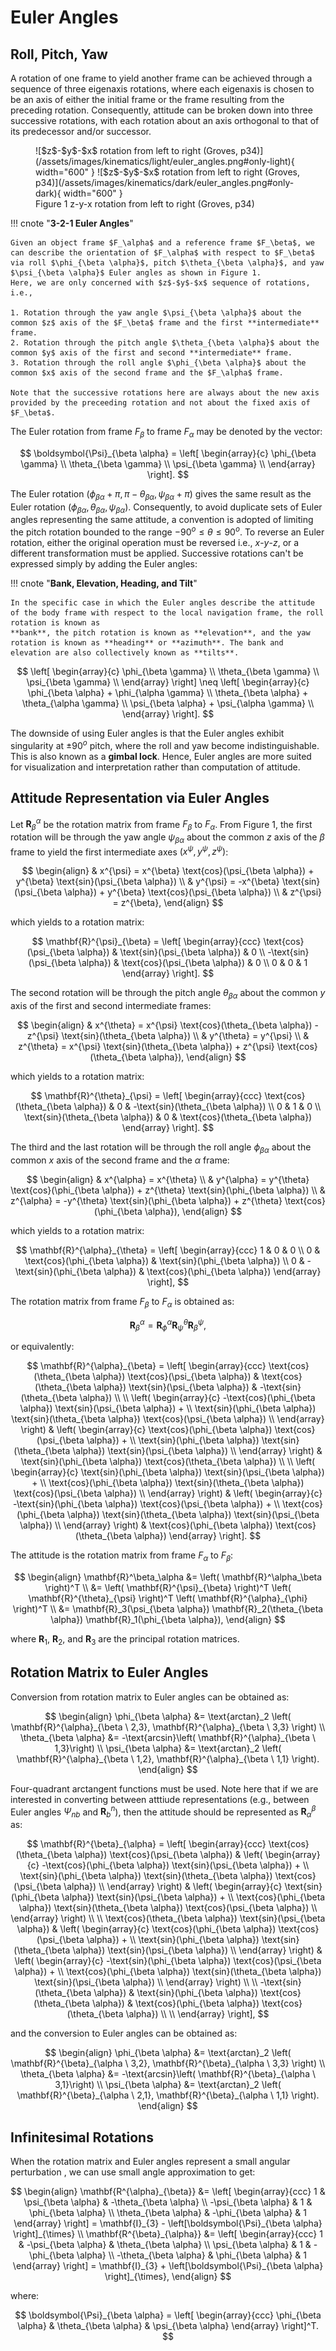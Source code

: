 # Euler Angles

## Roll, Pitch, Yaw

A rotation of one frame to yield another frame can be achieved through a sequence of three eigenaxis rotations,
where each eigenaxis is chosen to be an axis of either the initial frame or the frame resulting from the preceding rotation.
Consequently, attitude can be broken down into three successive rotations, with each rotation about an axis orthogonal to that of its predecessor and/or successor.

<figure markdown>
  ![$z$-$y$-$x$ rotation from left to right (Groves, p34)](/assets/images/kinematics/light/euler_angles.png#only-light){ width="600" }
  ![$z$-$y$-$x$ rotation from left to right (Groves, p34)](/assets/images/kinematics/dark/euler_angles.png#only-dark){ width="600" }
  <figcaption>Figure 1 z-y-x rotation from left to right (Groves, p34)</figcaption>
</figure>

!!! cnote "**3-2-1 Euler Angles**"

    Given an object frame $F_\alpha$ and a reference frame $F_\beta$, we can describe the orientation of $F_\alpha$ with respect to $F_\beta$ via roll $\phi_{\beta \alpha}$, pitch $\theta_{\beta \alpha}$, and yaw $\psi_{\beta \alpha}$ Euler angles as shown in Figure 1.
    Here, we are only concerned with $z$-$y$-$x$ sequence of rotations, i.e.,

    1. Rotation through the yaw angle $\psi_{\beta \alpha}$ about the common $z$ axis of the $F_\beta$ frame and the first **intermediate** frame.
    2. Rotation through the pitch angle $\theta_{\beta \alpha}$ about the common $y$ axis of the first and second **intermediate** frame.
    3. Rotation through the roll angle $\phi_{\beta \alpha}$ about the common $x$ axis of the second frame and the $F_\alpha$ frame.
 
    Note that the successive rotations here are always about the new axis provided by the preceeding rotation and not about the fixed axis of $F_\beta$. 

The Euler rotation from frame $F_\beta$ to frame $F_\alpha$ may be denoted by the vector:

$$
\boldsymbol{\Psi}_{\beta \alpha} =
\left[
\begin{array}{c}
\phi_{\beta \gamma} \\
\theta_{\beta \gamma} \\
\psi_{\beta \gamma} \\
\end{array}
\right].
$$

The Euler rotation $(\phi_{\beta \alpha} + \pi, \pi - \theta_{\beta \alpha}, \psi_{\beta \alpha} + \pi)$ gives the same result as the Euler rotation $(\phi_{\beta \alpha}, \theta_{\beta \alpha}, \psi_{\beta \alpha})$.
Consequently, to avoid duplicate sets of Euler angles representing the same attitude, a convention is adopted of limiting the pitch rotation bounded to the range $-90^{o} \leq \theta \leq 90^{o}$.
To reverse an Euler rotation, either the original operation must be reversed i.e., $x$-$y$-$z$, or a different transformation must be applied. Successive rotations can't be
expressed simply by adding the Euler angles:

!!! cnote "**Bank, Elevation, Heading, and Tilt**"

    In the specific case in which the Euler angles describe the attitude of the body frame with respect to the local navigation frame, the roll rotation is known as 
    **bank**, the pitch rotation is known as **elevation**, and the yaw rotation is known as **heading** or **azimuth**. The bank and elevation are also collectively known as **tilts**.

$$
\left[
\begin{array}{c}
\phi_{\beta \gamma} \\
\theta_{\beta \gamma} \\
\psi_{\beta \gamma} \\
\end{array}
\right]
\neq
\left[
\begin{array}{c}
\phi_{\beta \alpha} + \phi_{\alpha \gamma} \\
\theta_{\beta \alpha} + \theta_{\alpha \gamma} \\
\psi_{\beta \alpha} + \psi_{\alpha \gamma} \\
\end{array}
\right].
$$

The downside of using Euler angles is that the Euler angles exhibit singularity at $\pm 90^{o}$ pitch, where the roll and yaw become indistinguishable. This is also known as a **gimbal lock**.
Hence, Euler angles are more suited for visualization and interpretation rather than computation of attitude.

## Attitude Representation via Euler Angles

Let $\mathbf{R}^{\alpha}_{\beta}$ be the rotation matrix from frame $F_\beta$ to $F_\alpha$. From Figure 1, the first rotation will be through the yaw angle $\psi_{\beta \alpha}$ about the common $z$ axis of the $\beta$ frame to yield the first intermediate axes $(x^\psi, y^\psi, z^\psi)$:

$$
\begin{align}
& x^{\psi} = x^{\beta} \text{cos}(\psi_{\beta \alpha}) + y^{\beta} \text{sin}(\psi_{\beta \alpha}) \\
& y^{\psi} = -x^{\beta} \text{sin}(\psi_{\beta \alpha}) + y^{\beta} \text{cos}(\psi_{\beta \alpha}) \\
& z^{\psi} = z^{\beta},
\end{align}
$$

which yields to a rotation matrix:

$$
\mathbf{R}^{\psi}_{\beta} =
\left[
\begin{array}{ccc}
\text{cos}(\psi_{\beta \alpha}) & \text{sin}(\psi_{\beta \alpha}) & 0 \\
-\text{sin}(\psi_{\beta \alpha}) & \text{cos}(\psi_{\beta \alpha}) & 0 \\
0 & 0 & 1
\end{array}
\right].
$$

The second rotation will be through the pitch angle $\theta_{\beta \alpha}$ about the common $y$ axis of the first and second intermediate frames:

$$
\begin{align}
& x^{\theta} = x^{\psi} \text{cos}(\theta_{\beta \alpha}) - z^{\psi} \text{sin}(\theta_{\beta \alpha}) \\
& y^{\theta} = y^{\psi} \\
& z^{\theta} = x^{\psi} \text{sin}(\theta_{\beta \alpha}) + z^{\psi} \text{cos}(\theta_{\beta \alpha}),
\end{align}
$$

which yields to a rotation matrix:

$$
\mathbf{R}^{\theta}_{\psi} =
\left[
\begin{array}{ccc}
\text{cos}(\theta_{\beta \alpha}) & 0 & -\text{sin}(\theta_{\beta \alpha}) \\
0 & 1 & 0 \\
\text{sin}(\theta_{\beta \alpha}) & 0 & \text{cos}(\theta_{\beta \alpha})
\end{array}
\right].
$$

The third and the last rotation will be through the roll angle $\phi_{\beta \alpha}$ about the common $x$ axis of the second frame and the $\alpha$ frame:

$$
\begin{align}
& x^{\alpha} = x^{\theta} \\
& y^{\alpha} = y^{\theta} \text{cos}(\phi_{\beta \alpha}) + z^{\theta} \text{sin}(\phi_{\beta \alpha}) \\
& z^{\alpha} = -y^{\theta} \text{sin}(\phi_{\beta \alpha}) + z^{\theta} \text{cos}(\phi_{\beta \alpha}),
\end{align}
$$

which yields to a rotation matrix:

$$
\mathbf{R}^{\alpha}_{\theta} =
\left[
\begin{array}{ccc}
1 & 0 & 0 \\
0 & \text{cos}(\phi_{\beta \alpha}) & \text{sin}(\phi_{\beta \alpha}) \\
0 & -\text{sin}(\phi_{\beta \alpha}) & \text{cos}(\phi_{\beta \alpha})
\end{array}
\right],
$$

The rotation matrix from frame $F_\beta$ to $F_\alpha$ is obtained as:

$$
\mathbf{R}^{\alpha}_{\beta} = \mathbf{R}^{\alpha}_{\phi} \mathbf{R}^{\theta}_{\psi} \mathbf{R}^{\psi}_{\beta},
$$

or equivalently:

$$
\mathbf{R}^{\alpha}_{\beta} =
\left[
\begin{array}{ccc}
\text{cos}(\theta_{\beta \alpha}) \text{cos}(\psi_{\beta \alpha}) & \text{cos}(\theta_{\beta \alpha}) \text{sin}(\psi_{\beta \alpha}) & -\text{sin}(\theta_{\beta \alpha}) \\ \\
\left(
\begin{array}{c}
-\text{cos}(\phi_{\beta \alpha}) \text{sin}(\psi_{\beta \alpha}) + \\
\text{sin}(\phi_{\beta \alpha}) \text{sin}(\theta_{\beta \alpha}) \text{cos}(\psi_{\beta \alpha}) \\
\end{array}
\right) &  
\left(
\begin{array}{c}
\text{cos}(\phi_{\beta \alpha}) \text{cos}(\psi_{\beta \alpha}) + \\
\text{sin}(\phi_{\beta \alpha}) \text{sin}(\theta_{\beta \alpha}) \text{sin}(\psi_{\beta \alpha}) \\
\end{array}
\right)
&  \text{sin}(\phi_{\beta \alpha}) \text{cos}(\theta_{\beta \alpha}) \\ \\
\left(
\begin{array}{c}
\text{sin}(\phi_{\beta \alpha}) \text{sin}(\psi_{\beta \alpha}) + \\
\text{cos}(\phi_{\beta \alpha}) \text{sin}(\theta_{\beta \alpha}) \text{cos}(\psi_{\beta \alpha}) \\
\end{array}
\right)
&
\left(
\begin{array}{c}
-\text{sin}(\phi_{\beta \alpha}) \text{cos}(\psi_{\beta \alpha}) + \\
\text{cos}(\phi_{\beta \alpha}) \text{sin}(\theta_{\beta \alpha}) \text{sin}(\psi_{\beta \alpha}) \\
\end{array}
\right)
& \text{cos}(\phi_{\beta \alpha}) \text{cos}(\theta_{\beta \alpha})
\end{array}
\right].
$$

The attitude is the rotation matrix from frame $F_\alpha$ to $F_\beta$:

$$
\begin{align}
\mathbf{R}^\beta_\alpha &= \left( \mathbf{R}^\alpha_\beta \right)^T \\
&= \left( \mathbf{R}^{\psi}_{\beta} \right)^T \left( \mathbf{R}^{\theta}_{\psi} \right)^T \left( \mathbf{R}^{\alpha}_{\phi} \right)^T \\
&= \mathbf{R}_3(\psi_{\beta \alpha}) \mathbf{R}_2(\theta_{\beta \alpha}) \mathbf{R}_1(\phi_{\beta \alpha}),
\end{align}
$$

where $\mathbf{R}_1$, $\mathbf{R}_2$, and $\mathbf{R}_3$ are the principal rotation matrices.

## Rotation Matrix to Euler Angles

Conversion from rotation matrix to Euler angles can be obtained as:

$$
\begin{align}
\phi_{\beta \alpha} &= \text{arctan}_2 \left( \mathbf{R}^{\alpha}_{\beta \ 2,3}, \mathbf{R}^{\alpha}_{\beta \ 3,3} \right) \\
\theta_{\beta \alpha} &= -\text{arcsin}\left( \mathbf{R}^{\alpha}_{\beta \ 1,3}\right) \\
\psi_{\beta \alpha} &= \text{arctan}_2 \left( \mathbf{R}^{\alpha}_{\beta \ 1,2}, \mathbf{R}^{\alpha}_{\beta \ 1,1} \right).
\end{align}
$$

Four-quadrant arctangent functions must be used. Note here that if we are interested in converting between atttiude representations 
(e.g., between Euler angles $\Psi_{nb}$ and $\mathbf{R}^n_{b}$), then the attitude should be represented as $\mathbf{R}^{\beta}_{\alpha}$ as:

$$
\mathbf{R}^{\beta}_{\alpha} = 
\left[
\begin{array}{ccc}
\text{cos}(\theta_{\beta \alpha}) \text{cos}(\psi_{\beta \alpha}) & 
\left(
\begin{array}{c}
-\text{cos}(\phi_{\beta \alpha}) \text{sin}(\psi_{\beta \alpha}) + \\
\text{sin}(\phi_{\beta \alpha}) \text{sin}(\theta_{\beta \alpha}) \text{cos}(\psi_{\beta \alpha}) \\
\end{array}
\right)
& 
\left(
\begin{array}{c}
\text{sin}(\phi_{\beta \alpha}) \text{sin}(\psi_{\beta \alpha}) + \\
\text{cos}(\phi_{\beta \alpha}) \text{sin}(\theta_{\beta \alpha}) \text{cos}(\psi_{\beta \alpha}) \\
\end{array}
\right)
\\ \\
\text{cos}(\theta_{\beta \alpha}) \text{sin}(\psi_{\beta \alpha}) & 
\left(
\begin{array}{c}
\text{cos}(\phi_{\beta \alpha}) \text{cos}(\psi_{\beta \alpha}) + \\
\text{sin}(\phi_{\beta \alpha}) \text{sin}(\theta_{\beta \alpha}) \text{sin}(\psi_{\beta \alpha}) \\
\end{array}
\right)
&
\left(
\begin{array}{c}
-\text{sin}(\phi_{\beta \alpha}) \text{cos}(\psi_{\beta \alpha}) + \\
\text{cos}(\phi_{\beta \alpha}) \text{sin}(\theta_{\beta \alpha}) \text{sin}(\psi_{\beta \alpha}) \\
\end{array}
\right)
\\ \\
-\text{sin}(\theta_{\beta \alpha}) & \text{sin}(\phi_{\beta \alpha}) \text{cos}(\theta_{\beta \alpha}) & 
\text{cos}(\phi_{\beta \alpha}) \text{cos}(\theta_{\beta \alpha}) \\ \\
\end{array}
\right],
$$

and the conversion to Euler angles can be obtained as:

$$
\begin{align}
\phi_{\beta \alpha} &= \text{arctan}_2 \left( \mathbf{R}^{\beta}_{\alpha \ 3,2}, \mathbf{R}^{\beta}_{\alpha \ 3,3} \right) \\
\theta_{\beta \alpha} &= -\text{arcsin}\left( \mathbf{R}^{\beta}_{\alpha \ 3,1}\right) \\
\psi_{\beta \alpha} &= \text{arctan}_2 \left( \mathbf{R}^{\beta}_{\alpha \ 2,1}, \mathbf{R}^{\beta}_{\alpha \ 1,1} \right).
\end{align}
$$

## Infinitesimal Rotations

When the rotation matrix and Euler angles represent a small angular perturbation 
, we can use small angle approximation to get:

$$
\begin{align}
\mathbf{R^{\alpha}_{\beta}} &=
\left[
\begin{array}{ccc}
1 & \psi_{\beta \alpha} & -\theta_{\beta \alpha} \\
-\psi_{\beta \alpha} & 1 & \phi_{\beta \alpha} \\
\theta_{\beta \alpha} & -\phi_{\beta \alpha} & 1
\end{array}
\right] =
\mathbf{I}_{3} - \left[\boldsymbol{\Psi}_{\beta \alpha} \right]_{\times} \\
\mathbf{R^{\beta}_{\alpha}} &=
\left[
\begin{array}{ccc}
1 & -\psi_{\beta \alpha} & \theta_{\beta \alpha} \\
\psi_{\beta \alpha} & 1 & -\phi_{\beta \alpha} \\
-\theta_{\beta \alpha} & \phi_{\beta \alpha} & 1
\end{array}
\right] =
\mathbf{I}_{3} + \left[\boldsymbol{\Psi}_{\beta \alpha} \right]_{\times},
\end{align}
$$

where:

$$
\boldsymbol{\Psi}_{\beta \alpha} =
\left[
\begin{array}{ccc}
\phi_{\beta \alpha} & \theta_{\beta \alpha} & \psi_{\beta \alpha}
\end{array}
\right]^T.
$$
